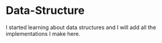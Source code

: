 # Data-Structure
I started learning about data structures and I will add all the implementations I make here. 
